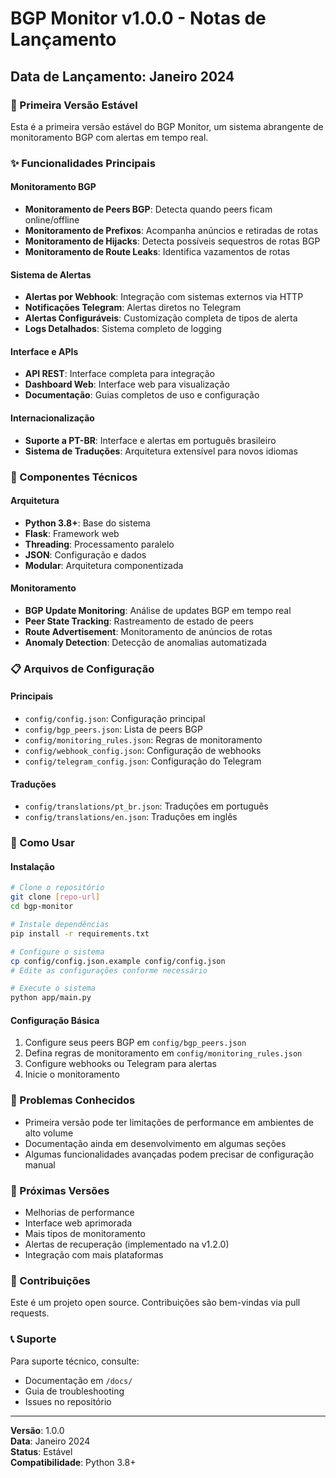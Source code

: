 # BGP Monitor v1.0.0 - Notas de Lançamento

## Data de Lançamento: Janeiro 2024

### 🎉 Primeira Versão Estável

Esta é a primeira versão estável do BGP Monitor, um sistema abrangente de monitoramento BGP com alertas em tempo real.

### ✨ Funcionalidades Principais

#### Monitoramento BGP
- **Monitoramento de Peers BGP**: Detecta quando peers ficam online/offline
- **Monitoramento de Prefixos**: Acompanha anúncios e retiradas de rotas
- **Monitoramento de Hijacks**: Detecta possíveis sequestros de rotas BGP
- **Monitoramento de Route Leaks**: Identifica vazamentos de rotas

#### Sistema de Alertas
- **Alertas por Webhook**: Integração com sistemas externos via HTTP
- **Notificações Telegram**: Alertas diretos no Telegram
- **Alertas Configuráveis**: Customização completa de tipos de alerta
- **Logs Detalhados**: Sistema completo de logging

#### Interface e APIs
- **API REST**: Interface completa para integração
- **Dashboard Web**: Interface web para visualização
- **Documentação**: Guias completos de uso e configuração

#### Internacionalização
- **Suporte a PT-BR**: Interface e alertas em português brasileiro
- **Sistema de Traduções**: Arquitetura extensível para novos idiomas

### 🔧 Componentes Técnicos

#### Arquitetura
- **Python 3.8+**: Base do sistema
- **Flask**: Framework web
- **Threading**: Processamento paralelo
- **JSON**: Configuração e dados
- **Modular**: Arquitetura componentizada

#### Monitoramento
- **BGP Update Monitoring**: Análise de updates BGP em tempo real
- **Peer State Tracking**: Rastreamento de estado de peers
- **Route Advertisement**: Monitoramento de anúncios de rotas
- **Anomaly Detection**: Detecção de anomalias automatizada

### 📋 Arquivos de Configuração

#### Principais
- `config/config.json`: Configuração principal
- `config/bgp_peers.json`: Lista de peers BGP
- `config/monitoring_rules.json`: Regras de monitoramento
- `config/webhook_config.json`: Configuração de webhooks
- `config/telegram_config.json`: Configuração do Telegram

#### Traduções
- `config/translations/pt_br.json`: Traduções em português
- `config/translations/en.json`: Traduções em inglês

### 🚀 Como Usar

#### Instalação
```bash
# Clone o repositório
git clone [repo-url]
cd bgp-monitor

# Instale dependências
pip install -r requirements.txt

# Configure o sistema
cp config/config.json.example config/config.json
# Edite as configurações conforme necessário

# Execute o sistema
python app/main.py
```

#### Configuração Básica
1. Configure seus peers BGP em `config/bgp_peers.json`
2. Defina regras de monitoramento em `config/monitoring_rules.json`
3. Configure webhooks ou Telegram para alertas
4. Inicie o monitoramento

### 🐛 Problemas Conhecidos

- Primeira versão pode ter limitações de performance em ambientes de alto volume
- Documentação ainda em desenvolvimento em algumas seções
- Algumas funcionalidades avançadas podem precisar de configuração manual

### 🔮 Próximas Versões

- Melhorias de performance
- Interface web aprimorada
- Mais tipos de monitoramento
- Alertas de recuperação (implementado na v1.2.0)
- Integração com mais plataformas

### 🤝 Contribuições

Este é um projeto open source. Contribuições são bem-vindas via pull requests.

### 📞 Suporte

Para suporte técnico, consulte:
- Documentação em `/docs/`
- Guia de troubleshooting
- Issues no repositório

---

**Versão**: 1.0.0  
**Data**: Janeiro 2024  
**Status**: Estável  
**Compatibilidade**: Python 3.8+